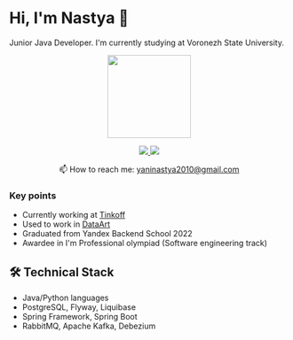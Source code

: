 # Hi, I'm Nastya 👋
Junior Java Developer. I'm currently studying at Voronezh State University.

<p align='center'>
   <a href="https://github.com/arcturs/github-readme-stats"><img height=150
                                                                  src="https://github-readme-stats.vercel.app/api/top-langs/?username=arcturs&layout=compact"/></a>
</p>

<p align='center'>
<a href="https://ru.linkedin.com/in/anastasiya-sashina-864680244">
       <img src="https://img.shields.io/badge/linkedin-%230077B5.svg?&style=for-the-badge&logo=linkedin&logoColor=white"/>
   </a>
  <a href="https://t.me/andr0me">
       <img src="https://img.shields.io/badge/telegram-%230077B5.svg?&style=for-the-badge&logo=telegram&logoColor=white"/>
   </a>
<p align='center'>
   📫 How to reach me: <a href='mailto:yaninastya2010@gmai.com'>yaninastya2010@gmail.com</a>
</p>


### Key points
*   Currently working at [Tinkoff](https://www.linkedin.com/company/tinkoff/)
*   Used to work in [DataArt](https://www.linkedin.com/company/dataart/)
*   Graduated from Yandex Backend School 2022
*   Awardee in I'm Professional olympiad (Software engineering track)

## 🛠 Technical Stack
*   Java/Python languages
*   PostgreSQL, Flyway, Liquibase
*   Spring Framework, Spring Boot
*   RabbitMQ, Apache Kafka, Debezium
